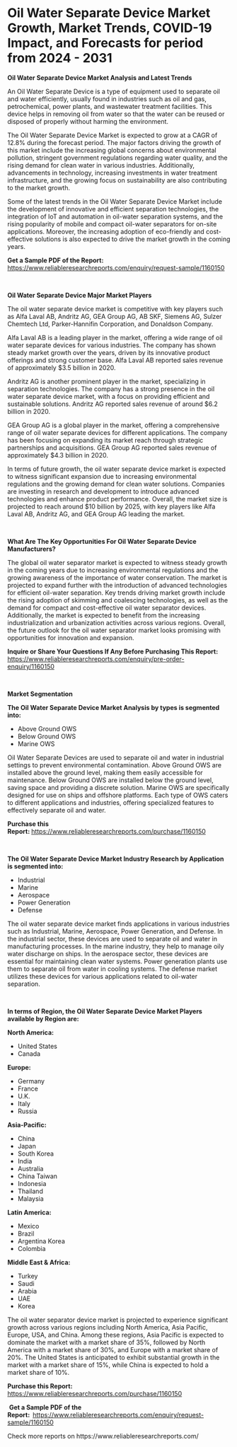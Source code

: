 <p><h1>Oil Water Separate Device Market Growth, Market Trends, COVID-19 Impact, and Forecasts for period from 2024 - 2031</h1></p><p><strong>Oil Water Separate Device Market Analysis and Latest Trends</strong></p>
<p><p>An Oil Water Separate Device is a type of equipment used to separate oil and water efficiently, usually found in industries such as oil and gas, petrochemical, power plants, and wastewater treatment facilities. This device helps in removing oil from water so that the water can be reused or disposed of properly without harming the environment.</p><p>The Oil Water Separate Device Market is expected to grow at a CAGR of 12.8% during the forecast period. The major factors driving the growth of this market include the increasing global concerns about environmental pollution, stringent government regulations regarding water quality, and the rising demand for clean water in various industries. Additionally, advancements in technology, increasing investments in water treatment infrastructure, and the growing focus on sustainability are also contributing to the market growth.</p><p>Some of the latest trends in the Oil Water Separate Device Market include the development of innovative and efficient separation technologies, the integration of IoT and automation in oil-water separation systems, and the rising popularity of mobile and compact oil-water separators for on-site applications. Moreover, the increasing adoption of eco-friendly and cost-effective solutions is also expected to drive the market growth in the coming years.</p></p>
<p><strong>Get a Sample PDF of the Report:&nbsp;</strong> <a href="https://www.reliableresearchreports.com/enquiry/request-sample/1160150">https://www.reliableresearchreports.com/enquiry/request-sample/1160150</a></p>
<p>&nbsp;</p>
<p><strong>Oil Water Separate Device Major Market Players</strong></p>
<p><p>The oil water separate device market is competitive with key players such as Alfa Laval AB, Andritz AG, GEA Group AG, AB SKF, Siemens AG, Sulzer Chemtech Ltd, Parker-Hannifin Corporation, and Donaldson Company. </p><p>Alfa Laval AB is a leading player in the market, offering a wide range of oil water separate devices for various industries. The company has shown steady market growth over the years, driven by its innovative product offerings and strong customer base. Alfa Laval AB reported sales revenue of approximately $3.5 billion in 2020.</p><p>Andritz AG is another prominent player in the market, specializing in separation technologies. The company has a strong presence in the oil water separate device market, with a focus on providing efficient and sustainable solutions. Andritz AG reported sales revenue of around $6.2 billion in 2020.</p><p>GEA Group AG is a global player in the market, offering a comprehensive range of oil water separate devices for different applications. The company has been focusing on expanding its market reach through strategic partnerships and acquisitions. GEA Group AG reported sales revenue of approximately $4.3 billion in 2020.</p><p>In terms of future growth, the oil water separate device market is expected to witness significant expansion due to increasing environmental regulations and the growing demand for clean water solutions. Companies are investing in research and development to introduce advanced technologies and enhance product performance. Overall, the market size is projected to reach around $10 billion by 2025, with key players like Alfa Laval AB, Andritz AG, and GEA Group AG leading the market.</p></p>
<p>&nbsp;</p>
<p><strong>What Are The Key Opportunities For Oil Water Separate Device Manufacturers?</strong></p>
<p><p>The global oil water separator market is expected to witness steady growth in the coming years due to increasing environmental regulations and the growing awareness of the importance of water conservation. The market is projected to expand further with the introduction of advanced technologies for efficient oil-water separation. Key trends driving market growth include the rising adoption of skimming and coalescing technologies, as well as the demand for compact and cost-effective oil water separator devices. Additionally, the market is expected to benefit from the increasing industrialization and urbanization activities across various regions. Overall, the future outlook for the oil water separator market looks promising with opportunities for innovation and expansion.</p></p>
<p><strong>Inquire or Share Your Questions If Any Before Purchasing This Report:</strong> <a href="https://www.reliableresearchreports.com/enquiry/pre-order-enquiry/1160150">https://www.reliableresearchreports.com/enquiry/pre-order-enquiry/1160150</a></p>
<p>&nbsp;</p>
<p><strong>Market Segmentation</strong></p>
<p><strong>The Oil Water Separate Device Market Analysis by types is segmented into:</strong></p>
<p><ul><li>Above Ground OWS</li><li>Below Ground OWS</li><li>Marine OWS</li></ul></p>
<p><p>Oil Water Separate Devices are used to separate oil and water in industrial settings to prevent environmental contamination. Above Ground OWS are installed above the ground level, making them easily accessible for maintenance. Below Ground OWS are installed below the ground level, saving space and providing a discrete solution. Marine OWS are specifically designed for use on ships and offshore platforms. Each type of OWS caters to different applications and industries, offering specialized features to effectively separate oil and water.</p></p>
<p><strong>Purchase this Report:&nbsp;</strong><a href="https://www.reliableresearchreports.com/purchase/1160150">https://www.reliableresearchreports.com/purchase/1160150</a></p>
<p>&nbsp;</p>
<p><strong>The Oil Water Separate Device Market Industry Research by Application is segmented into:</strong></p>
<p><ul><li>Industrial</li><li>Marine</li><li>Aerospace</li><li>Power Generation</li><li>Defense</li></ul></p>
<p><p>The oil water separate device market finds applications in various industries such as Industrial, Marine, Aerospace, Power Generation, and Defense. In the industrial sector, these devices are used to separate oil and water in manufacturing processes. In the marine industry, they help to manage oily water discharge on ships. In the aerospace sector, these devices are essential for maintaining clean water systems. Power generation plants use them to separate oil from water in cooling systems. The defense market utilizes these devices for various applications related to oil-water separation.</p></p>
<p>&nbsp;</p>
<p><strong>In terms of Region, the Oil Water Separate Device Market Players available by Region are:</strong></p>
<p>
    <p> <strong> North America: </strong>
        <ul>
            <li>United States</li>
            <li>Canada</li>
        </ul>
        </p> 
    <p> <strong> Europe: </strong>
        <ul>
            <li>Germany</li>
            <li>France</li>
            <li>U.K.</li>
            <li>Italy</li>
            <li>Russia</li>
        </ul>
        </p> 
    <p> <strong> Asia-Pacific: </strong>
        <ul>
            <li>China</li>
            <li>Japan</li>
            <li>South Korea</li>
            <li>India</li>
            <li>Australia</li>
            <li>China Taiwan</li>
            <li>Indonesia</li>
            <li>Thailand</li>
            <li>Malaysia</li>
        </ul>
        </p> 
    <p> <strong> Latin America: </strong>
        <ul>
            <li>Mexico</li>
            <li>Brazil</li>
            <li>Argentina Korea</li>
            <li>Colombia</li>
        </ul>
        </p> 
    <p> <strong> Middle East & Africa: </strong>
        <ul>
            <li>Turkey</li>
            <li>Saudi</li>
            <li>Arabia</li>
            <li>UAE</li>
            <li>Korea</li>
        </ul>
    </p>
    </p>
<p><p>The oil water separator device market is projected to experience significant growth across various regions including North America, Asia Pacific, Europe, USA, and China. Among these regions, Asia Pacific is expected to dominate the market with a market share of 35%, followed by North America with a market share of 30%, and Europe with a market share of 20%. The United States is anticipated to exhibit substantial growth in the market with a market share of 15%, while China is expected to hold a market share of 10%.</p></p>
<p><strong>Purchase this Report: </strong><a href="https://www.reliableresearchreports.com/purchase/1160150">https://www.reliableresearchreports.com/purchase/1160150</a></p>
<p>&nbsp;<strong>Get a Sample PDF of the Report:&nbsp;&nbsp;</strong><a href="https://www.reliableresearchreports.com/enquiry/request-sample/1160150">https://www.reliableresearchreports.com/enquiry/request-sample/1160150</a></p>
<p><strong></strong></p>
<p>Check more reports on https://www.reliableresearchreports.com/</p>